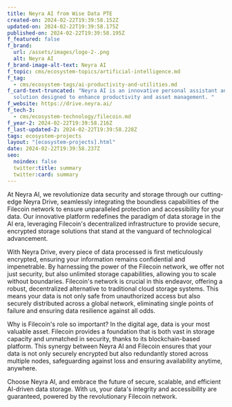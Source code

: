 ```yaml
---
title: Neyra AI from Wise Data PTE
created-on: 2024-02-22T19:39:58.152Z
updated-on: 2024-02-22T19:39:58.175Z
published-on: 2024-02-22T19:39:58.195Z
f_featured: false
f_brand:
  url: /assets/images/logo-2-.png
  alt: Neyra AI
f_brand-image-alt-text: Neyra AI
f_topic: cms/ecosystem-topics/artificial-intelligence.md
f_tag:
  - cms/ecosystem-tags/ai-productivity-and-utilities.md
f_card-text-truncated: "Neyra AI is an innovative personal assistant and storage
  solution designed to enhance productivity and asset management. "
f_website: https://drive.neyra.ai/
f_tech-3:
  - cms/ecosystem-technology/filecoin.md
f_year-2: 2024-02-22T19:39:58.216Z
f_last-updated-2: 2024-02-22T19:39:58.228Z
tags: ecosystem-projects
layout: "[ecosystem-projects].html"
date: 2024-02-22T19:39:58.237Z
seo:
  noindex: false
  twitter:title: summary
  twitter:card: summary
---
```

At Neyra AI, we revolutionize data security and storage through our cutting-edge Neyra Drive, seamlessly integrating the boundless capabilities of the Filecoin network to ensure unparalleled protection and accessibility for your data. Our innovative platform redefines the paradigm of data storage in the AI era, leveraging Filecoin's decentralized infrastructure to provide secure, encrypted storage solutions that stand at the vanguard of technological advancement.

With Neyra Drive, every piece of data processed is first meticulously encrypted, ensuring your information remains confidential and impenetrable. By harnessing the power of the Filecoin network, we offer not just security, but also unlimited storage capabilities, allowing you to scale without boundaries. Filecoin's network is crucial in this endeavor, offering a robust, decentralized alternative to traditional cloud storage systems. This means your data is not only safe from unauthorized access but also securely distributed across a global network, eliminating single points of failure and ensuring data resilience against all odds.

Why is Filecoin's role so important? In the digital age, data is your most valuable asset. Filecoin provides a foundation that is both vast in storage capacity and unmatched in security, thanks to its blockchain-based platform. This synergy between Neyra AI and Filecoin ensures that your data is not only securely encrypted but also redundantly stored across multiple nodes, safeguarding against loss and ensuring availability anytime, anywhere.

Choose Neyra AI, and embrace the future of secure, scalable, and efficient AI-driven data storage. With us, your data's integrity and accessibility are guaranteed, powered by the revolutionary Filecoin network.